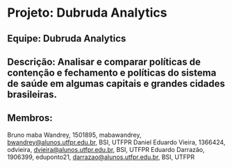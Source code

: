 # Projeto: Dubruda Analytics

## Equipe: Dubruda Analytics

## Descrição: Analisar e comparar políticas de contenção e fechamento e políticas do sistema de saúde em algumas capitais e grandes cidades brasileiras. 

## Membros: 
Bruno maba Wandrey, 1501895, mabawandrey, bwandrey@alunos.utfpr.edu.br, BSI, UTFPR
Daniel Eduardo Vieira, 1366424, odvieira, dvieira@alunos.utfpr.edu.br, BSI, UTFPR
Eduardo Darrazão, 1906399, eduponto21, darrazao@alunos.utfpr.edu.br, BSI, UTFPR